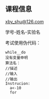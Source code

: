 ## 课程信息
xby_shu@126.com

学号-姓名-实验名

考试使用伪代码：
```
while__do 
没有变量申明
算法名：
//描述
//输入
//输出
Instrucion:
  a<-10
  for 
 ```
 
 
